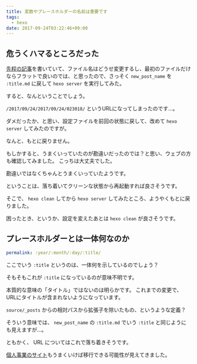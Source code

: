 ```yaml
---
title: 変数やプレースホルダーの名前は重要です
tags:
  - hexo
date: 2017-09-24T03:22:46+09:00
---
```


## 危うくハマるところだった

[先程の記事](/2017/09/23/235009/)を書いていて、ファイル名はどうせ変更するし、最初のファイルだけならフラットで良いのでは、と思ったので、さっそく `new_post_name` を `:title.md` に戻して `hexo server` を実行してみた。

すると、なんということでしょう。

`/2017/09/24/2017/09/24/023018/` というURLになってしまったのです…。

ダメだったか、と思い、設定ファイルを前回の状態に戻して、改めて `hexo server` してみたのですが。

なんと、もとに戻りません。

もしかすると、うまくいっていたのが勘違いだったのでは？と思い、ウェブの方も確認してみました。
こっちは大丈夫でした。

勘違いではなくちゃんとうまくいっていたようです。

ということは、落ち着いてクリーンな状態から再起動すれば良さそうです。

そこで、 `hexo clean` してから `hexo server` してみたところ、ようやくもとに戻りました。

困ったとき、というか、設定を変えたあとは `hexo clean` が良さそうです。

## プレースホルダーとは一体何なのか

```yaml _config.yml
permalink: :year/:month/:day/:title/
```

ここでいう `:title` というのは、一体何を示しているのでしょう？

そもそもこれが `:title` になっているのが意味不明です。

本質的な意味の「タイトル」ではないのは明らかです。
これまでの変更で、URLにタイトルが含まれないようになっています。

`source/_posts` からの相対パスから拡張子を除いたもの、というような定義？

そういう意味では、 `new_post_name` の `:title.md` でいう `:title` と同じようにも見えますが…。

ともかく、 URL についてはこれで落ち着きそうです。

[個人事業のサイト](http://www.nishimiyahara.net/)もうまくいけば移行できる可能性が見えてきました。
